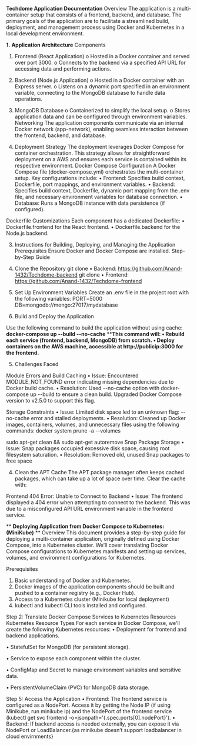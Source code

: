 **Techdome Application Documentation**
Overview
The application is a multi-container setup that consists of a frontend, backend, and database. The primary goals of the application are to facilitate a streamlined build, deployment, and management process using Docker and Kubernetes in a local development environment.

**1.** **Application Architecture**
Components
1.	Frontend (React Application)
o	Hosted in a Docker container and served over port 3000.
o	Connects to the backend via a specified API URL for accessing data and performing actions.
2.	Backend (Node.js Application)
o	Hosted in a Docker container with an Express server.
o	Listens on a dynamic port specified in an environment variable, connecting to the MongoDB database to handle data operations.
3.	MongoDB Database
o	Containerized to simplify the local setup.
o	Stores application data and can be configured through environment variables.
Networking
The application components communicate via an internal Docker network (app-network), enabling seamless interaction between the frontend, backend, and database.

2. Deployment Strategy
The deployment leverages Docker Compose for container orchestration. This strategy allows for straightforward deployment on a AWS and ensures each service is contained within its respective environment.
Docker Compose Configuration
A Docker Compose file (docker-compose.yml) orchestrates the multi-container setup. Key configurations include:
•	Frontend: Specifies build context, Dockerfile, port mappings, and environment variables.
•	Backend: Specifies build context, Dockerfile, dynamic port mapping from the .env file, and necessary environment variables for database connection.
•	Database: Runs a MongoDB instance with data persistence (if configured).
 
Dockerfile Customizations
Each component has a dedicated Dockerfile:
•	Dockerfile.frontend for the React frontend.
•	Dockerfile.backend for the Node.js backend. 

3. Instructions for Building, Deploying, and Managing the Application
Prerequisites
Ensure Docker and Docker Compose are installed.
Step-by-Step Guide

1. Clone the Repository
git clone • Backend: https://github.com/Anand-1432/Techdome-backend
git clone • Frontend: https://github.com/Anand-1432/Techdome-frontend

3. Set Up Environment Variables
Create an .env file in the project root with the following variables:
PORT=5000
DB=mongodb://mongo:27017/mydatabase

5. Build and Deploy the Application

Use the following command to build the application without using cache:
**docker-compose up --build --no-cache**
****This command will:
•	Rebuild each service (frontend, backend, MongoDB) from scratch.
•	Deploy containers on the AWS machine, accessible at http://publicip:3000 for the frontend.**


5. Challenges Faced
   
Module Errors and Build Caching
•	Issue: Encountered MODULE_NOT_FOUND error indicating missing dependencies due to Docker build cache.
•	Resolution: Used --no-cache option with docker-compose up --build to ensure a clean build. Upgraded Docker Compose version to v2.5.0 to support this flag.


Storage Constraints
•	Issue: Limited disk space led to an unknown flag: --no-cache error and stalled deployments.
•	Resolution: Cleaned up Docker images, containers, volumes, and unnecessary files using the following commands:
docker system prune -a --volumes


sudo apt-get clean && sudo apt-get autoremove
Snap Package Storage
•	Issue: Snap packages occupied excessive disk space, causing root filesystem saturation.
•	Resolution: Removed old, unused Snap packages to free space


4. Clean the APT Cache
The APT package manager often keeps cached packages, which can take up a lot of space over time. Clear the cache with:


Frontend 404 Error: Unable to Connect to Backend
•	Issue: The frontend displayed a 404 error when attempting to connect to the backend. This was due to a misconfigured API URL environment variable in the frontend service.

** **Deploying Application from Docker Compose to Kubernetes:(MiniKube)**
**
Overview
This document provides a step-by-step guide for deploying a multi-container application, originally defined using Docker Compose, into a Kubernetes cluster. We’ll cover translating Docker Compose configurations to Kubernetes manifests and setting up services, volumes, and environment configurations for Kubernetes.  

Prerequisites
1.	Basic understanding of Docker and Kubernetes.
2.	Docker images of the application components should be built and pushed to a container registry (e.g., Docker Hub).
3.	Access to a Kubernetes cluster (Minikube for local deployment)
4.	kubectl and kubectl CLI tools installed and configured.
   
Step 2: Translate Docker Compose Services to Kubernetes Resources
Kubernetes Resource Types
For each service in Docker Compose, we'll create the following Kubernetes resources:
•	Deployment for frontend and backend applications.

•	StatefulSet for MongoDB (for persistent storage).

•	Service to expose each component within the cluster.

•	ConfigMap and Secret to manage environment variables and sensitive data.

•	PersistentVolumeClaim (PVC) for MongoDB data storage.

Step 5: Access the Application
•	Frontend: The frontend service is configured as a NodePort. Access it by getting the Node IP (if using Minikube, run minikube ip) and the NodePort of the frontend service (kubectl get svc frontend -o=jsonpath='{.spec.ports[0].nodePort}').
•	Backend: If backend access is needed externally, you can expose it via NodePort or LoadBalancer.{as minikube doesn’t support loadbalancer in cloud envirnments}


 






	
